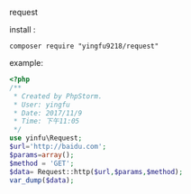 request

install :

```
composer require "yingfu9218/request"

```

example:

```php
<?php
/**
 * Created by PhpStorm.
 * User: yingfu
 * Date: 2017/11/9
 * Time: 下午11:05
 */
use yinfu\Request;
$url='http://baidu.com';
$params=array();
$method = 'GET';
$data= Request::http($url,$params,$method);
var_dump($data);

```